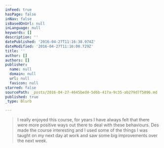 ```yaml
---
inFeed: true
hasPage: false
inNav: false
isBasedOnUrl: null
inLanguage: null
keywords: []
description: ''
datePublished: '2016-04-27T11:16:38.974Z'
dateModified: '2016-04-27T11:16:00.729Z'
title: ''
author: []
authors: []
publisher:
  name: null
  domain: null
  url: null
  favicon: null
starred: false
sourcePath: _posts/2016-04-27-4645bed4-5d6b-417a-9c35-ab279d7f5096.md
published: true
_type: Blurb

---
```

> I really enjoyed this course, for years I have always felt that there were more positive ways out there to deal with these behaviours. Des made the course interesting and I used some of the things I was taught on my next day at work and saw some big improvements over the next week.